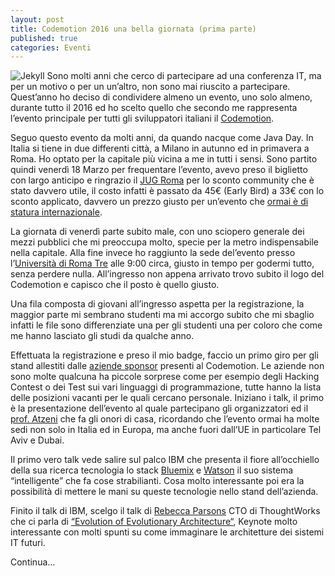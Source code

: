 ```yaml
---
layout: post
title: Codemotion 2016 una bella giornata (prima parte) 
published: true
categories: Eventi
---
```

![Jekyll]({{site.baseurl}}/assets/codemotion_2016_header.png)
Sono molti anni che cerco di partecipare ad una conferenza IT, ma per un motivo o per un un’altro, non sono mai riuscito a partecipare. Quest’anno ho deciso di condividere almeno un evento, uno solo almeno, durante tutto il 2016 ed ho scelto quello che secondo me rappresenta l’evento principale per tutti gli sviluppatori italiani il [Codemotion](http://it.codemotionworld.com/ "Codemotion").
<!--more-->
Seguo questo evento da molti anni, da quando nacque come Java Day. In Italia si tiene in due differenti città, a Milano in autunno ed in primavera a Roma. Ho optato per la capitale più vicina a me in tutti i sensi. Sono partito quindi venerdì 18 Marzo per frequentare l’evento, avevo preso il biglietto con largo anticipo e ringrazio il [JUG Roma](http://jugroma.blogspot.it/ "JUG Roma") per lo sconto community che è stato davvero utile, il costo infatti è passato da 45€ (Early Bird) a 33€ con lo sconto applicato, davvero un prezzo giusto per un’evento che [ormai è di statura internazionale](http://www.codemotionworld.com/ "ormai è di statura internazionale").

La giornata di venerdì parte subito male, con uno sciopero generale dei mezzi pubblici che mi preoccupa molto, specie per la metro indispensabile nella capitale. Alla fine invece ho raggiunto la sede del’evento presso l’[Università di Roma Tre](http://www.uniroma3.it/ "Università di Roma Tre") alle 9:00 circa, giusto in tempo per godermi tutto, senza perdere nulla. All’ingresso non appena arrivato trovo subito il logo del Codemotion e capisco che il posto è quello giusto.

Una fila composta di giovani all’ingresso aspetta per la registrazione, la maggior parte mi sembrano studenti ma mi accorgo subito che mi sbaglio infatti le file sono differenziate una per gli studenti una per coloro che come me hanno lasciato gli studi da qualche anno.

Effettuata la registrazione e preso il mio badge, faccio un primo giro per gli stand allestiti dalle [aziende sponsor](http://rome2016.codemotionworld.com/sponsors/ "aziende sponsor") presenti al Codemotion. Le aziende non sono molte qualcuna ha piccole sorprese come per esempio degli Hacking Contest o dei Test sui vari linguaggi di programmazione, tutte  hanno la lista delle posizioni vacanti per le quali cercano personale.
Iniziano i talk, il primo è la presentazione dell’evento al quale partecipano gli organizzatori ed il [prof. Atzeni](http://www.dia.uniroma3.it/~atzeni/ "prof. Atzeni") che fa gli onori di casa, ricordando che l’evento ormai ha molte sedi non solo in Italia ed in Europa, ma anche fuori dall’UE in particolare Tel Aviv e Dubai.

Il primo vero talk vede salire sul palco IBM che presenta il fiore all’occhiello della sua ricerca tecnologia lo stack [Bluemix](https://console.ng.bluemix.net/ "Bluemix") e [Watson](http://www.ibm.com/smarterplanet/us/en/ibmwatson/ "Watson") il suo sistema “intelligente” che fa cose strabilianti. Cosa molto interessante poi era la possibilità di mettere le mani su queste tecnologie nello stand dell’azienda.

Finito il talk di IBM, scelgo il talk di [Rebecca Parsons](https://www.thoughtworks.com/profiles/rebecca-parsons "Rebecca Parsons") CTO di ThoughtWorks che ci parla di [“Evolution of Evolutionary Architecture“](http://rome2016.codemotionworld.com/conference/ "“Evolution of Evolutionary Architecture“"), Keynote molto interessante con molti spunti su come immaginare le architetture dei sistemi IT futuri.

Continua…